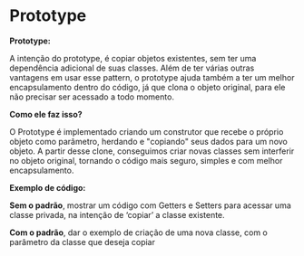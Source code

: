 # Prototype

**Prototype:**

A intenção do prototype, é copiar objetos existentes, sem ter uma dependência adicional de suas classes. Além de ter várias outras vantagens em usar esse pattern, o prototype ajuda também a ter um melhor encapsulamento dentro do código, já que clona o objeto original, para ele não precisar ser acessado a todo momento.

**Como ele faz isso?**

O Prototype é implementado criando um construtor que recebe o próprio objeto como parâmetro, herdando e "copiando" seus dados para um novo objeto. A partir desse clone, conseguimos criar novas classes sem interferir no objeto original, tornando o código mais seguro, simples e com melhor encapsulamento.

 

**Exemplo de código:** 

**Sem o padrão**, mostrar um código com Getters e Setters para acessar uma classe privada, na intenção de ‘copiar’ a classe existente.

**Com o padrão**, dar o exemplo de criação de uma nova classe, com o parâmetro da classe que deseja copiar

